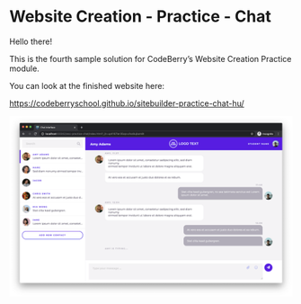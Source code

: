 # Website Creation - Practice - Chat

Hello there!

This is the fourth sample solution for CodeBerry’s Website Creation Practice module.

You can look at the finished website here:

https://codeberryschool.github.io/sitebuilder-practice-chat-hu/

![Chat Showcase](assets/sitebuilder-practice-showcase-chat.png?raw=true "Chat Showcase")